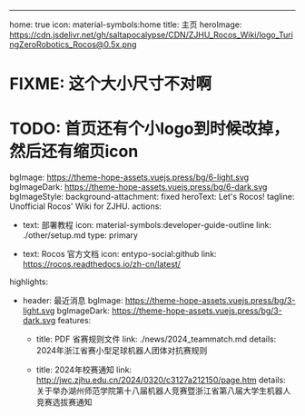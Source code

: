 ---
home: true
icon: material-symbols:home
title: 主页
heroImage: https://cdn.jsdelivr.net/gh/saltapocalypse/CDN/ZJHU_Rocos_Wiki/logo_TuringZeroRobotics_Rocos@0.5x.png
# FIXME: 这个大小尺寸不对啊
# TODO: 首页还有个小logo到时候改掉，然后还有缩页icon
bgImage: https://theme-hope-assets.vuejs.press/bg/6-light.svg
bgImageDark: https://theme-hope-assets.vuejs.press/bg/6-dark.svg
bgImageStyle:
  background-attachment: fixed
heroText: Let's Rocos!
tagline: Unofficial Rocos' Wiki for ZJHU.
actions:
  - text: 部署教程
    icon: material-symbols:developer-guide-outline
    link: ./other/setup.md
    type: primary

  - text: Rocos 官方文档
    icon: entypo-social:github
    link: https://rocos.readthedocs.io/zh-cn/latest/

highlights:
  - header: 最近消息
    bgImage: https://theme-hope-assets.vuejs.press/bg/3-light.svg
    bgImageDark: https://theme-hope-assets.vuejs.press/bg/3-dark.svg
    features:
      - title: PDF 省赛规则文件
        link: ./news/2024_teammatch.md
        details: 2024年浙江省赛小型足球机器人团体对抗赛规则

      - title: 2024年校赛通知
        link: http://jwc.zjhu.edu.cn/2024/0320/c3127a212150/page.htm
        details: 关于举办湖州师范学院第十八届机器人竞赛暨浙江省第八届大学生机器人竞赛选拔赛通知